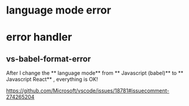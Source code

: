 # language mode error  



# error handler  


## vs-babel-format-error  

After I change the ** language mode** from ** Javascript (babel)** to ** Javascript React** , everything is OK!


https://github.com/Microsoft/vscode/issues/18781#issuecomment-274265204

